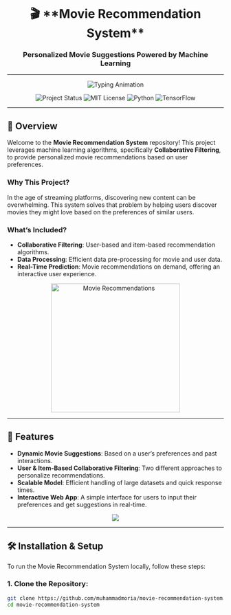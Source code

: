 <div align="center">
  <h1>🎬 **Movie Recommendation System**</h1>
  <h3>Personalized Movie Suggestions Powered by Machine Learning</h3>
  <hr>

  <p align="center">
    <img src="https://readme-typing-svg.demolab.com?font=Fira+Code&pause=1000&multiline=true&width=800&height=100&lines=Machine+Learning;Movie+Recommendation;Collaborative+Filtering;Personalized+Experience" alt="Typing Animation">
  </p>

  <p align="center">
    <img src="https://img.shields.io/badge/Status-Active-%2300E676?style=for-the-badge" alt="Project Status">
    <img src="https://img.shields.io/badge/License-MIT-%23121717?style=for-the-badge" alt="MIT License">
    <img src="https://img.shields.io/badge/Python-%2300BFFF?style=for-the-badge&logo=python&logoColor=white" alt="Python">
    <img src="https://img.shields.io/badge/Frameworks-TensorFlow%2C%20Scikit%20Learn-%23FF4F00?style=for-the-badge&logo=tensorflow&logoColor=white" alt="TensorFlow">
  </p>
</div>

---

## 🚀 **Overview**

Welcome to the **Movie Recommendation System** repository! This project leverages machine learning algorithms, specifically **Collaborative Filtering**, to provide personalized movie recommendations based on user preferences.

### **Why This Project?**
In the age of streaming platforms, discovering new content can be overwhelming. This system solves that problem by helping users discover movies they might love based on the preferences of similar users.

### **What’s Included?**
- **Collaborative Filtering**: User-based and item-based recommendation algorithms.
- **Data Processing**: Efficient data pre-processing for movie and user data.
- **Real-Time Prediction**: Movie recommendations on demand, offering an interactive user experience.

<p align="center">
  <img src="https://your-cool-animation-link.com/loader.gif" width="300px" alt="Movie Recommendations">
</p>

---

## 🔧 **Features**

- **Dynamic Movie Suggestions**: Based on a user’s preferences and past interactions.
- **User & Item-Based Collaborative Filtering**: Two different approaches to personalize recommendations.
- **Scalable Model**: Efficient handling of large datasets and quick response times.
- **Interactive Web App**: A simple interface for users to input their preferences and get suggestions in real-time.

<p align="center">
  <a href="https://movie-recommendation-system-dawood-moria.streamlit.app/" target="_blank">
    <img src="https://img.shields.io/badge/-Explore%20The%20App-%2331A8FF?style=for-the-badge">
  </a>
</p>

---

## 🛠️ **Installation & Setup**

To run the Movie Recommendation System locally, follow these steps:

### **1. Clone the Repository:**
```bash
git clone https://github.com/muhammadmoria/movie-recommendation-system.git
cd movie-recommendation-system
